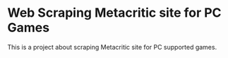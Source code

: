 # Web Scraping Metacritic site for PC Games
This is a project about scraping Metacritic site for PC supported games.
